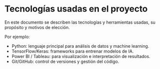 # Tecnologías usadas en el proyecto

En este documento se describen las tecnologías y herramientas usadas, su propósito y motivos de elección.

Por ejemplo:
- Python: lenguaje principal para análisis de datos y machine learning.
- TensorFlow/Keras: frameworks para entrenar modelos de IA.
- Power BI / Tableau: para visualización e interpretación de resultados.
- Git/GitHub: control de versiones y gestión del código.
